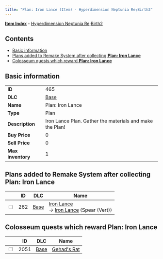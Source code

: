 ```yaml
---
title: "Plan: Iron Lance (Item) - Hyperdimension Neptunia Re;Birth2"
---
```


[**Item Index**](/neptunia/rb2/item/index.html) - [Hyperdimension Neptunia Re;Birth2](/neptunia/rb2)

## Contents

- [Basic information](#basic-information)
- [Plans added to Remake System after collecting **Plan: Iron Lance**](#plans-added-to-remake-system-after-collecting-plan-iron-lance)
- [Colosseum quests which reward **Plan: Iron Lance**](#colosseum-quests-which-reward-plan-iron-lance)

## Basic information

|   |   |
| -- | -- |
| **ID** | 465 |
| **DLC** | [Base](/neptunia/rb2/dlc/0-base.html) |
| **Name** | Plan: Iron Lance |
| **Type** | Plan |
| **Description** | Iron Lance Plan. Gather the materials and make the Plan! |
| **Buy Price** | 0 |
| **Sell Price** | 0 |
| **Max inventory** | 1 |

## Plans added to Remake System after collecting **Plan: Iron Lance**

|    | ID | DLC | Name |
| -- | -- | --- | ---- |
| <input type="checkbox" id="rb2-remake-0-262" class="trackbox" /> | 262 | [Base](/neptunia/rb2/dlc/0-base.html) | [Iron Lance](/neptunia/rb2/remake/0-262-iron-lance.html)<br />→ [Iron Lance](/neptunia/rb2/item/0-1210-iron-lance.html) (Spear (Vert)) |

## Colosseum quests which reward **Plan: Iron Lance**

|    | ID | DLC | Name |
| -- | -- | --- | ---- |
| <input type="checkbox" id="rb2-colosseum-0-2051" class="trackbox" /> | 2051 | [Base](/neptunia/rb2/dlc/0-base.html) | [Gehad's Rat](/neptunia/rb2/colosseum/0-2051-gehads-rat.html) |